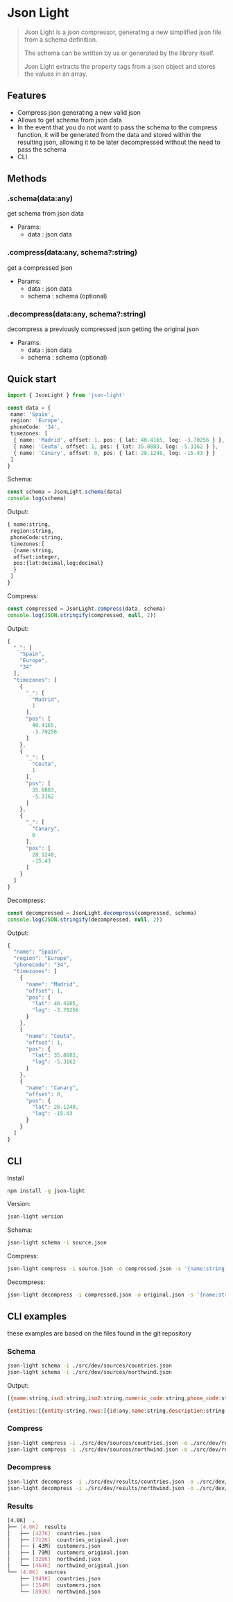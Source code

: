 # Json Light

>Json Light is a json compressor, generating a new simplified json file from a schema definition.
>
>The schema can be written by us or generated by the library itself.
>
>Json Light extracts the property tags from a json object and stores the values in an array.
>

## Features

- Compress json generating a new valid json
- Allows to get schema from json data
- In the event that you do not want to pass the schema to the compress function, it will be generated from the data and stored within the resulting json, allowing it to be later decompressed without the need to pass the schema
- CLI

## Methods

### .schema(data:any)

get schema from json data

- Params:
  - data : json data

### .compress(data:any, schema?:string)

get a compressed json

- Params:
  - data : json data
  - schema : schema (optional)

### .decompress(data:any, schema?:string)

decompress a previously compressed json getting the original json

- Params:
  - data : json data
  - schema : schema (optional)

## Quick start

```typescript
import { JsonLight } from 'json-light'

const data = {
 name: 'Spain',
 region: 'Europe',
 phoneCode: '34',
 timezones: [
  { name: 'Madrid', offset: 1, pos: { lat: 40.4165, log: -3.70256 } },
  { name: 'Ceuta', offset: 1, pos: { lat: 35.8883, log: -5.3162 } },
  { name: 'Canary', offset: 0, pos: { lat: 28.1248, log: -15.43 } }
 ]
}
```

Schema:

```typescript
const schema = JsonLight.schema(data)
console.log(schema)
```

Output:

```txt
{ name:string,
 region:string,
 phoneCode:string,
 timezones:[
  {name:string,
  offset:integer,
  pos:{lat:decimal,log:decimal}
  }
 ]
}
```

Compress:

```typescript
const compressed = JsonLight.compress(data, schema)
console.log(JSON.stringify(compressed, null, 2))
```

Output:

```javascript
{
  "_": [
    "Spain",
    "Europe",
    "34"
  ],
  "timezones": [
    {
      "_": [
        "Madrid",
        1
      ],
      "pos": [
        40.4165,
        -3.70256
      ]
    },
    {
      "_": [
        "Ceuta",
        1
      ],
      "pos": [
        35.8883,
        -5.3162
      ]
    },
    {
      "_": [
        "Canary",
        0
      ],
      "pos": [
        28.1248,
        -15.43
      ]
    }
  ]
}
```

Decompress:

```typescript
const decompressed = JsonLight.decompress(compressed, schema)
console.log(JSON.stringify(decompressed, null, 2))
```

Output:

```javascript
{
  "name": "Spain",
  "region": "Europe",
  "phoneCode": "34",
  "timezones": [
    {
      "name": "Madrid",
      "offset": 1,
      "pos": {
        "lat": 40.4165,
        "log": -3.70256
      }
    },
    {
      "name": "Ceuta",
      "offset": 1,
      "pos": {
        "lat": 35.8883,
        "log": -5.3162
      }
    },
    {
      "name": "Canary",
      "offset": 0,
      "pos": {
        "lat": 28.1248,
        "log": -15.43
      }
    }
  ]
}
```

## CLI

Install

```sh
npm install -g json-light 
```

Version:

```sh
json-light version
```

Schema:

```sh
json-light schema -i source.json
```

Compress:

```sh
json-light compress -i source.json -o compressed.json -s '{name:string,region:string,phoneCode:string,timezones:[{name:string,offset:integer,pos:{lat:decimal,log:decimal}}]}' 
```

Decompress:

```sh
json-light decompress -i compressed.json -o original.json -s '{name:string,region:string,phoneCode:string,timezones:[{name:string,offset:integer,pos:{lat:decimal,log:decimal}}]}' 
```

## CLI examples

these examples are based on the files found in the git repository

### Schema

```sh
json-light schema -i ./src/dev/sources/countries.json
json-light schema -i ./src/dev/sources/northwind.json
```

Output:

```javascript
[{name:string,iso3:string,iso2:string,numeric_code:string,phone_code:string,capital:string,currency:string,currency_symbol:string,tld:string,native:string,region:string,subregion:string,timezones:[{zoneName:string,gmtOffset:integer,gmtOffsetName:string,abbreviation:string,tzName:string}],translations:{kr:string,br:string,pt:string,nl:string,hr:string,fa:string,de:string,es:string,fr:string,ja:string,it:string,cn:string},latitude:string,longitude:string,emoji:string,emojiU:string,states:[{id:integer,name:string,state_code:string,latitude:string,longitude:string,type:string}]}]

{entities:[{entity:string,rows:[{id:any,name:string,description:string,contact:string,phone:string,address:string,city:string,region:string,postalCode:string,country:string,lastName:string,firstName:string,title:string,titleOfCourtesy:string,birthDate:string,hireDate:string,reportsToId:integer,homepage:string,supplierId:integer,categoryId:integer,quantity:string,price:decimal,inStock:integer,onOrder:integer,reorderLevel:integer,discontinued:boolean,customerId:string,employeeId:integer,orderDate:string,requiredDate:string,shippedDate:string,shipViaId:integer,freight:decimal,details:[{orderId:integer,productId:integer,unitPrice:decimal,quantity:integer,discount:integer}]}]}]}
```

### Compress

```sh
json-light compress -i ./src/dev/sources/countries.json -o ./src/dev/results/countries.json
json-light compress -i ./src/dev/sources/northwind.json -o ./src/dev/results/northwind.json
```

### Decompress

```sh
json-light decompress -i ./src/dev/results/countries.json -o ./src/dev/results/countries_original.json
json-light decompress -i ./src/dev/results/northwind.json -o ./src/dev/results/northwind_original.json


```

### Results

```sh
[4.0K]  .
├── [4.0K]  results
│   ├── [427K]  countries.json
│   ├── [712K]  countries_original.json
│   ├── [ 43M]  customers.json
│   ├── [ 79M]  customers_original.json
│   ├── [328K]  northwind.json
│   └── [464K]  northwind_original.json
└── [4.0K]  sources
    ├── [949K]  countries.json
    ├── [154M]  customers.json
    └── [893K]  northwind.json
```
